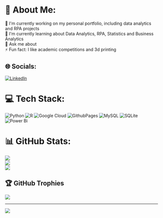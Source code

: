 # 💫 About Me:
🔭 I'm currently working on my personal portfolio, including data analytics and RPA projects<br>🌱 I'm currently learning about Data Analytics, RPA, Statistics and Business Analytics<br>💬 Ask me about<br>⚡ Fun fact: I like academic competitions and 3d printing


## 🌐 Socials:
[![LinkedIn](https://img.shields.io/badge/LinkedIn-%230077B5.svg?logo=linkedin&logoColor=white)](www.linkedin.com/in/alison-araujo-4907681a3) 

# 💻 Tech Stack:
![Python](https://img.shields.io/badge/python-3670A0?style=for-the-badge&logo=python&logoColor=ffdd54) ![R](https://img.shields.io/badge/r-%23276DC3.svg?style=for-the-badge&logo=r&logoColor=white) ![Google Cloud](https://img.shields.io/badge/GoogleCloud-%234285F4.svg?style=for-the-badge&logo=google-cloud&logoColor=white) ![GithubPages](https://img.shields.io/badge/github%20pages-121013?style=for-the-badge&logo=github&logoColor=white) ![MySQL](https://img.shields.io/badge/mysql-%2300000f.svg?style=for-the-badge&logo=mysql&logoColor=white) ![SQLite](https://img.shields.io/badge/sqlite-%2307405e.svg?style=for-the-badge&logo=sqlite&logoColor=white) ![Power Bi](https://img.shields.io/badge/power_bi-F2C811?style=for-the-badge&logo=powerbi&logoColor=black)
# 📊 GitHub Stats:
![](https://github-readme-stats.vercel.app/api?username=Alisonol&theme=nightowl&hide_border=false&include_all_commits=true&count_private=false)<br/>
![](https://github-readme-streak-stats.herokuapp.com/?user=Alisonol&theme=nightowl&hide_border=false)<br/>
![](https://github-readme-stats.vercel.app/api/top-langs/?username=Alisonol&theme=nightowl&hide_border=false&include_all_commits=true&count_private=false&layout=compact)

## 🏆 GitHub Trophies
![](https://github-profile-trophy.vercel.app/?username=Alisonol&theme=radical&no-frame=false&no-bg=true&margin-w=4)

---
[![](https://visitcount.itsvg.in/api?id=Alisonol&icon=0&color=0)](https://visitcount.itsvg.in)

<!-- Proudly created with GPRM ( https://gprm.itsvg.in ) -->
